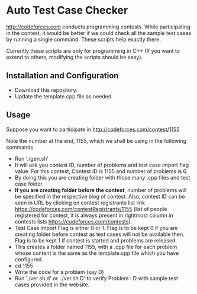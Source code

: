 Auto Test Case Checker
=====================
http://codeforces.com conducts programming contests. While participating in the contest, it would be better if we could check all the sample test cases by running a single command. These scripts help exactly there.

Currently these scripts are only for programming in C++ (If you want to extend to others, modifying the scripts should be easy).

Installation and Configuration
------------------------------
* Download this repository.
* Update the template.cpp file as needed.

Usage
-----
Suppose you want to participate in http://codeforces.com/contest/1155

Note the number at the end, 1155, which we shall be using in the following commands.

* Run './gen.sh'
* It will ask you contest ID, number of problems and test case import flag value. For this contest, Contest ID is 1155 and number of problems is 6.
* By doing this you are creating folder with those many .cpp files and test case folder.
* **If you are creating folder before the contest**, number of problems will be specified in the respective blog of contest. Also, contest ID can be seen in URL by clicking on contest registrants list link https://codeforces.com/contestRegistrants/1155 (list of people registered for contest, it is always present in rightmost column in contests lists https://codeforces.com/contests).
* Test Case import Flag is either 0 or 1. Flag is to be kept 0 if you are creating folder before contest as test cases will not be available then. Flag is to be kept 1 if contest is started and problems are released.
* This creates a folder named 1155, with a .cpp file for each problem whose content is the same as the template.cpp file which you have configured.
* cd 1155
* Write the code for a problem (say D)
* Run './ver.sh d' or './ver.sh D' to verify Problem : D with sample test cases provided in the website.
